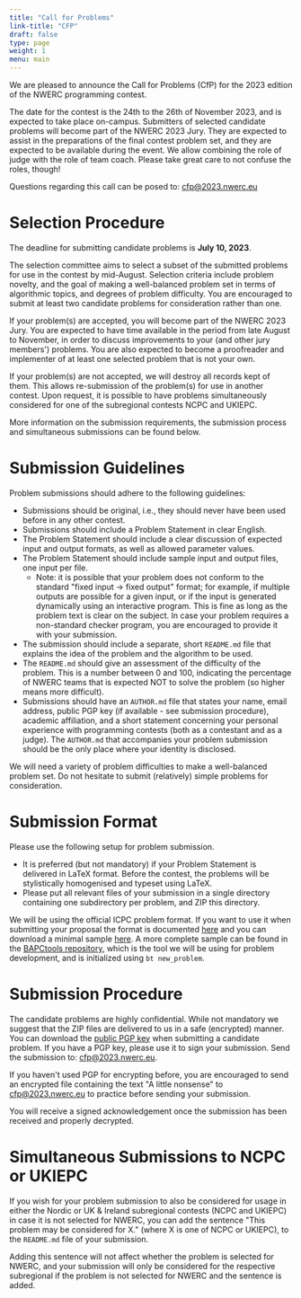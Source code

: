 ```yaml
---
title: "Call for Problems"
link-title: "CFP"
draft: false
type: page
weight: 1
menu: main
---
```


We are pleased to announce the Call for Problems (CfP) for the 2023 edition of the NWERC programming contest.

The date for the contest is the 24th to the 26th of November 2023, and is expected to take place on-campus. Submitters of selected candidate problems will become part of the NWERC 2023 Jury. They are expected to assist in the preparations of the final contest problem set, and they are expected to be available during the event. We allow combining the role of judge with the role of team coach. Please take great care to not confuse the roles, though!

Questions regarding this call can be posed to: [cfp@2023.nwerc.eu](mailto:cfp@2023.nwerc.eu)

# Selection Procedure

The deadline for submitting candidate problems is **July 10, 2023**.

The selection committee aims to select a subset of the submitted problems for use in the contest by mid-August. Selection criteria include problem novelty, and the goal of making a well-balanced problem set in terms of algorithmic topics, and degrees of problem difficulty. You are encouraged to submit at least two candidate problems for consideration rather than one.

If your problem(s) are accepted, you will become part of the NWERC 2023 Jury. You are expected to have time available in the period from late August to November, in order to discuss improvements to your (and other jury members') problems. You are also expected to become a proofreader and implementer of at least one selected problem that is not your own.

If your problem(s) are not accepted, we will destroy all records kept of them. This allows re-submission of the problem(s) for use in another contest. Upon request, it is possible to have problems simultaneously considered for one of the subregional contests NCPC and UKIEPC.

More information on the submission requirements, the submission process and simultaneous submissions can be found below.

# Submission Guidelines

Problem submissions should adhere to the following guidelines:

- Submissions should be original, i.e., they should never have been used before in any other contest.
- Submissions should include a Problem Statement in clear English.
- The Problem Statement should include a clear discussion of expected input and output formats, as well as allowed parameter values.
- The Problem Statement should include sample input and output files, one input per file.
  - Note: it is possible that your problem does not conform to the standard "fixed input -> fixed output" format; for example, if multiple outputs are possible for a given input, or if the input is generated dynamically using an interactive program. This is fine as long as the problem text is clear on the subject. In case your problem requires a non-standard checker program, you are encouraged to provide it with your submission.
- The submission should include a separate, short `README.md` file that explains the idea of the problem and the algorithm to be used.
- The `README.md` should give an assessment of the difficulty of the problem. This is a number between 0 and 100, indicating the percentage of NWERC teams that is expected NOT to solve the problem (so higher means more difficult).
- Submissions should have an `AUTHOR.md` file that states your name, email address, public PGP key (if available - see submission procedure), academic affiliation, and a short statement concerning your personal experience with programming contests (both as a contestant and as a judge). The `AUTHOR.md` that accompanies your problem submission should be the only place where your identity is disclosed.

We will need a variety of problem difficulties to make a well-balanced problem set. Do not hesitate to submit (relatively) simple problems for consideration.

# Submission Format

Please use the following setup for problem submission.

- It is preferred (but not mandatory) if your Problem Statement is delivered in LaTeX format. Before the contest, the problems will be stylistically homogenised and typeset using LaTeX.
- Please put all relevant files of your submission in a single directory containing one subdirectory per problem, and ZIP this directory.

We will be using the official ICPC problem format. If you want to use it when
submitting your proposal the format is documented
[here](https://icpc.io/problem-package-format/spec/problem_package_format) and
you can download a minimal sample [here](/problem_name.zip). A more
complete sample can be found in the [BAPCtools
repository](https://github.com/RagnarGrootKoerkamp/BAPCtools/tree/master/skel/problem),
which is the tool we will be using for problem development, and is initialized
using `bt new_problem`.

# Submission Procedure

The candidate problems are highly confidential. While not mandatory we suggest that the ZIP files are delivered to us in a safe (encrypted) manner. You can download the [public PGP key](/pgp2023.asc) when submitting a candidate problem. If you have a PGP key, please use it to sign your submission.
Send the submission to: [cfp@2023.nwerc.eu](mailto:cfp@2023.nwerc.eu).

If you haven't used PGP for encrypting before, you are encouraged to send an encrypted file containing the text "A little nonsense" to [cfp@2023.nwerc.eu](mailto:cfp@2023.nwerc.eu) to practice before sending your submission.

You will receive a signed acknowledgement once the submission has been received and properly decrypted.

# Simultaneous Submissions to NCPC or UKIEPC

If you wish for your problem submission to also be considered for usage in either the Nordic or UK & Ireland subregional contests (NCPC and UKIEPC) in case it is not selected for NWERC, you can add the sentence "This problem may be considered for X." (where X is one of NCPC or UKIEPC), to the `README.md` file of your submission.

Adding this sentence will not affect whether the problem is selected for NWERC, and your submission will only be considered for the respective subregional if the problem is not selected for NWERC and the sentence is added.
